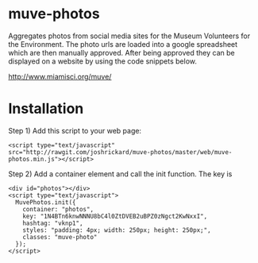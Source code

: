 muve-photos
===========

Aggregates photos from social media sites for the Museum Volunteers for the Environment.  The photo urls are loaded into a google spreadsheet which are then manually approved.  After being approved they can be displayed on a website by using the code snippets below.

http://www.miamisci.org/muve/


Installation
============

Step 1) Add this script to your web page:

    <script type="text/javascript" src="http://rawgit.com/joshrickard/muve-photos/master/web/muve-photos.min.js"></script>


Step 2) Add a container element and call the init function.  The key is

    <div id="photos"></div>
    <script type="text/javascript">
      MuvePhotos.init({
        container: "photos",
        key: "1N4BTn6knwNNNU8bC4l0ZtDVEB2uBPZ0zNgct2KwNxxI",
        hashtag: "vknp1",
        styles: "padding: 4px; width: 250px; height: 250px;",
        classes: "muve-photo"
      });
    </script>
